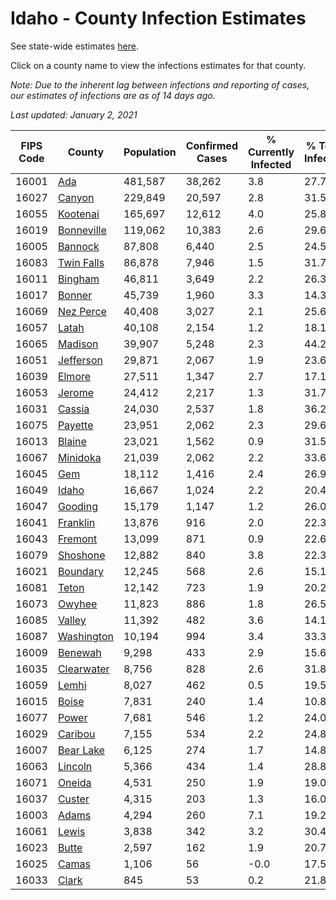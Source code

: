 # Idaho - County Infection Estimates

See state-wide estimates [here](/infections/us-id).

Click on a county name to view the infections estimates for that county.

*Note: Due to the inherent lag between infections and reporting of cases, our estimates of infections are as of 14 days ago.*

*Last updated: January 2, 2021*

|   FIPS Code |                   County |   Population |   Confirmed Cases |   % Currently Infected |   % Total Infected |
|-------------|--------------------------|--------------|-------------------|------------------------|--------------------|
|       16001 |               [Ada](ada) |      481,587 |            38,262 |                    3.8 |               27.7 |
|       16027 |         [Canyon](canyon) |      229,849 |            20,597 |                    2.8 |               31.5 |
|       16055 |     [Kootenai](kootenai) |      165,697 |            12,612 |                    4.0 |               25.8 |
|       16019 | [Bonneville](bonneville) |      119,062 |            10,383 |                    2.6 |               29.6 |
|       16005 |       [Bannock](bannock) |       87,808 |             6,440 |                    2.5 |               24.5 |
|       16083 | [Twin Falls](twin-falls) |       86,878 |             7,946 |                    1.5 |               31.7 |
|       16011 |       [Bingham](bingham) |       46,811 |             3,649 |                    2.2 |               26.3 |
|       16017 |         [Bonner](bonner) |       45,739 |             1,960 |                    3.3 |               14.3 |
|       16069 |   [Nez Perce](nez-perce) |       40,408 |             3,027 |                    2.1 |               25.6 |
|       16057 |           [Latah](latah) |       40,108 |             2,154 |                    1.2 |               18.1 |
|       16065 |       [Madison](madison) |       39,907 |             5,248 |                    2.3 |               44.2 |
|       16051 |   [Jefferson](jefferson) |       29,871 |             2,067 |                    1.9 |               23.6 |
|       16039 |         [Elmore](elmore) |       27,511 |             1,347 |                    2.7 |               17.1 |
|       16053 |         [Jerome](jerome) |       24,412 |             2,217 |                    1.3 |               31.7 |
|       16031 |         [Cassia](cassia) |       24,030 |             2,537 |                    1.8 |               36.2 |
|       16075 |       [Payette](payette) |       23,951 |             2,062 |                    2.3 |               29.6 |
|       16013 |         [Blaine](blaine) |       23,021 |             1,562 |                    0.9 |               31.5 |
|       16067 |     [Minidoka](minidoka) |       21,039 |             2,062 |                    2.2 |               33.6 |
|       16045 |               [Gem](gem) |       18,112 |             1,416 |                    2.4 |               26.9 |
|       16049 |           [Idaho](idaho) |       16,667 |             1,024 |                    2.2 |               20.4 |
|       16047 |       [Gooding](gooding) |       15,179 |             1,147 |                    1.2 |               26.0 |
|       16041 |     [Franklin](franklin) |       13,876 |               916 |                    2.0 |               22.3 |
|       16043 |       [Fremont](fremont) |       13,099 |               871 |                    0.9 |               22.6 |
|       16079 |     [Shoshone](shoshone) |       12,882 |               840 |                    3.8 |               22.3 |
|       16021 |     [Boundary](boundary) |       12,245 |               568 |                    2.6 |               15.1 |
|       16081 |           [Teton](teton) |       12,142 |               723 |                    1.9 |               20.2 |
|       16073 |         [Owyhee](owyhee) |       11,823 |               886 |                    1.8 |               26.5 |
|       16085 |         [Valley](valley) |       11,392 |               482 |                    3.6 |               14.1 |
|       16087 | [Washington](washington) |       10,194 |               994 |                    3.4 |               33.3 |
|       16009 |       [Benewah](benewah) |        9,298 |               433 |                    2.9 |               15.6 |
|       16035 | [Clearwater](clearwater) |        8,756 |               828 |                    2.6 |               31.8 |
|       16059 |           [Lemhi](lemhi) |        8,027 |               462 |                    0.5 |               19.5 |
|       16015 |           [Boise](boise) |        7,831 |               240 |                    1.4 |               10.8 |
|       16077 |           [Power](power) |        7,681 |               546 |                    1.2 |               24.0 |
|       16029 |       [Caribou](caribou) |        7,155 |               534 |                    2.2 |               24.8 |
|       16007 |   [Bear Lake](bear-lake) |        6,125 |               274 |                    1.7 |               14.8 |
|       16063 |       [Lincoln](lincoln) |        5,366 |               434 |                    1.4 |               28.8 |
|       16071 |         [Oneida](oneida) |        4,531 |               250 |                    1.9 |               19.0 |
|       16037 |         [Custer](custer) |        4,315 |               203 |                    1.3 |               16.0 |
|       16003 |           [Adams](adams) |        4,294 |               260 |                    7.1 |               19.2 |
|       16061 |           [Lewis](lewis) |        3,838 |               342 |                    3.2 |               30.4 |
|       16023 |           [Butte](butte) |        2,597 |               162 |                    1.9 |               20.7 |
|       16025 |           [Camas](camas) |        1,106 |                56 |                   -0.0 |               17.5 |
|       16033 |           [Clark](clark) |          845 |                53 |                    0.2 |               21.8 |